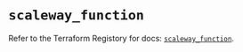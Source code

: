 # `scaleway_function`

Refer to the Terraform Registory for docs: [`scaleway_function`](https://registry.terraform.io/providers/scaleway/scaleway/2.18.0/docs/resources/function).
